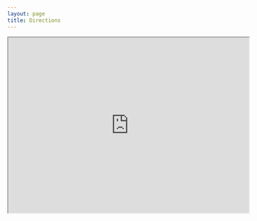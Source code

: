 ```yaml
---
layout: page
title: Directions
---
```



<iframe width="550" height="400" src="https://prezi.com/p/o2-7sxhzpj7g/embed" webkitallowfullscreen="1" mozallowfullscreen="1" allowfullscreen="1"></iframe> 

